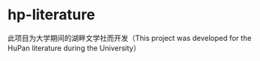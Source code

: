 # hp-literature
此项目为大学期间的湖畔文学社而开发（This project was developed for the HuPan literature during the University）
